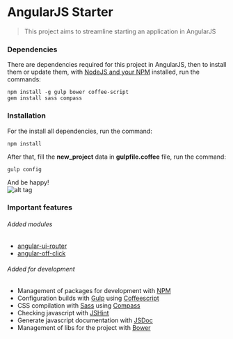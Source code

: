 # AngularJS Starter

> This project aims to streamline starting an application in AngularJS

### Dependencies
There are dependencies required for this project in AngularJS, then to install them or update them, with [NodeJS and your NPM](https://nodejs.org/en/) installed, run the commands:

    npm install -g gulp bower coffee-script
    gem install sass compass

### Installation
For the install all dependencies, run the command:

    npm install

After that, fill the **new_project** data in **gulpfile.coffee** file, run the command:

    gulp config

And be happy!  
![alt tag](https://media.giphy.com/media/jFKDrAkefvNkI/giphy.gif)

### Important features

###### Added modules
- [angular-ui-router](http://ngcordova.com/)
- [angular-off-click](http://ngmodules.org/modules/angular-off-click)

###### Added for development
- Management of packages for development with [NPM](https://www.npmjs.com/)
- Configuration builds with [Gulp](http://gulpjs.com/) using [Coffeescript](http://coffeescript.org/)
- CSS compilation with [Sass](http://sass-lang.com/) using [Compass](http://compass-style.org/)
- Checking javascript with [JSHint](http://jshint.com/)
- Generate javascript documentation with [JSDoc](http://usejsdoc.org/)
- Management of libs for the project with [Bower](https://bower.io/)
